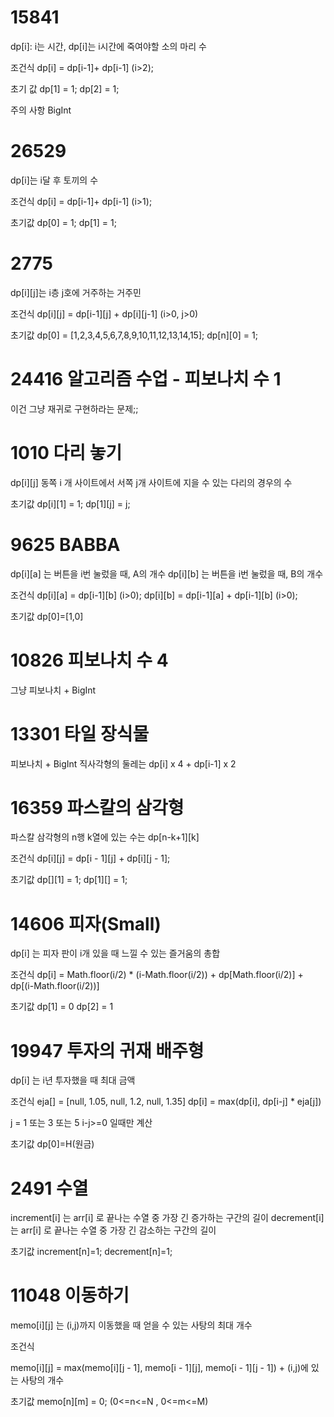 # 15841

dp[i]: i는 시간, dp[i]는 i시간에 죽여야할 소의 마리 수

조건식
dp[i] = dp[i-1]+ dp[i-1] (i>2);

초기 값
dp[1] = 1;
dp[2] = 1;

주의 사항
BigInt

# 26529

dp[i]는 i달 후 토끼의 수

조건식
dp[i] = dp[i-1]+ dp[i-1] (i>1);

초기값
dp[0] = 1;
dp[1] = 1;

# 2775

dp[i][j]는 i층 j호에 거주하는 거주민

조건식
dp[i][j] = dp[i-1][j] + dp[i][j-1] (i>0, j>0)

초기값
dp[0] = [1,2,3,4,5,6,7,8,9,10,11,12,13,14,15];
dp[n][0] = 1;

# 24416 알고리즘 수업 - 피보나치 수 1

이건 그냥 재귀로 구현하라는 문제;;

# 1010 다리 놓기

dp[i][j] 동쪽 i 개 사이트에서 서쪽 j개 사이트에 지을 수 있는 다리의 경우의 수

초기값
dp[i][1] = 1;
dp[1][j] = j;

# 9625 BABBA

dp[i][a] 는 버튼을 i번 눌렀을 때, A의 개수
dp[i][b] 는 버튼을 i번 눌렀을 때, B의 개수

조건식
dp[i][a] = dp[i-1][b] (i>0);
dp[i][b] = dp[i-1][a] + dp[i-1][b] (i>0);

초기값
dp[0]=[1,0]

# 10826 피보나치 수 4

그냥 피보나치 + BigInt

# 13301 타일 장식물

피보나치 + BigInt
직사각형의 둘레는 dp[i] x 4 + dp[i-1] x 2

# 16359 파스칼의 삼각형

파스칼 삼각형의 n행 k열에 있는 수는
dp[n-k+1][k]

조건식
dp[i][j] = dp[i - 1][j] + dp[i][j - 1];

초기값
dp[][1] = 1;
dp[1][] = 1;

# 14606 피자(Small)

dp[i] 는 피자 판이 i개 있을 때 느낄 수 있는 즐거움의 총합

조건식
dp[i] = Math.floor(i/2) \* (i-Math.floor(i/2)) + dp[Math.floor(i/2)] + dp[(i-Math.floor(i/2))]

초기값
dp[1] = 0
dp[2] = 1

# 19947 투자의 귀재 배주형

dp[i] 는 i년 투자했을 때 최대 금액

조건식
eja[] = [null, 1.05, null, 1.2, null, 1.35]
dp[i] = max(dp[i], dp[i-j] \* eja[j])

j = 1 또는 3 또는 5
i-j>=0 일때만 계산

초기값
dp[0]=H(원금)

# 2491 수열

increment[i] 는 arr[i] 로 끝나는 수열 중 가장 긴 증가하는 구간의 길이
decrement[i] 는 arr[i] 로 끝나는 수열 중 가장 긴 감소하는 구간의 길이

초기값
increment[n]=1;
decrement[n]=1;

# 11048 이동하기

memo[i][j] 는 (i,j)까지 이동했을 때 얻을 수 있는 사탕의 최대 개수

조건식

memo[i][j] = max(memo[i][j - 1], memo[i - 1][j], memo[i - 1][j - 1]) + (i,j)에 있는 사탕의 개수

초기값
memo[n][m] = 0; (0<=n<=N , 0<=m<=M)
